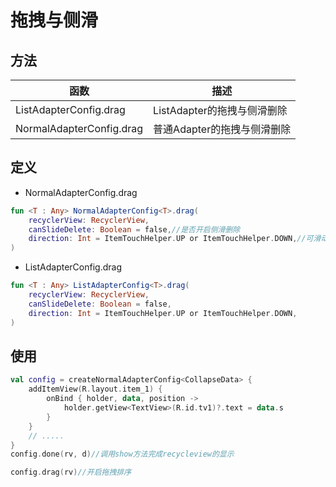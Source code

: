 # 拖拽与侧滑
## 方法
| 函数                          | 描述                  |
|-----------------------------|---------------------|
| ListAdapterConfig<T>.drag   | ListAdapter的拖拽与侧滑删除 |
| NormalAdapterConfig<T>.drag | 普通Adapter的拖拽与侧滑删除   |


## 定义
* NormalAdapterConfig<T>.drag
```kotlin
fun <T : Any> NormalAdapterConfig<T>.drag(
    recyclerView: RecyclerView,
    canSlideDelete: Boolean = false,//是否开启侧滑删除
    direction: Int = ItemTouchHelper.UP or ItemTouchHelper.DOWN,//可滑动的方向
)
```

* ListAdapterConfig<T>.drag
```kotlin
fun <T : Any> ListAdapterConfig<T>.drag(
    recyclerView: RecyclerView,
    canSlideDelete: Boolean = false,
    direction: Int = ItemTouchHelper.UP or ItemTouchHelper.DOWN,
) 
```

## 使用

```kotlin
val config = createNormalAdapterConfig<CollapseData> {
    addItemView(R.layout.item_1) {
        onBind { holder, data, position ->
            holder.getView<TextView>(R.id.tv1)?.text = data.s
        }
    }
    // .....
}
config.done(rv, d)//调用show方法完成recycleview的显示

config.drag(rv)//开启拖拽排序
```
